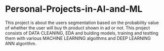 # Personal-Projects-in-AI-and-ML

This project is about the users segmentation based on the probability value of whether the user will buy th product shown in ad or not.
This project consists of DATA CLEANING, EDA and bulding models, training and testting them with various MACHINE LEARNING algoithms and DEEP LEARNING ANN algorithm.
